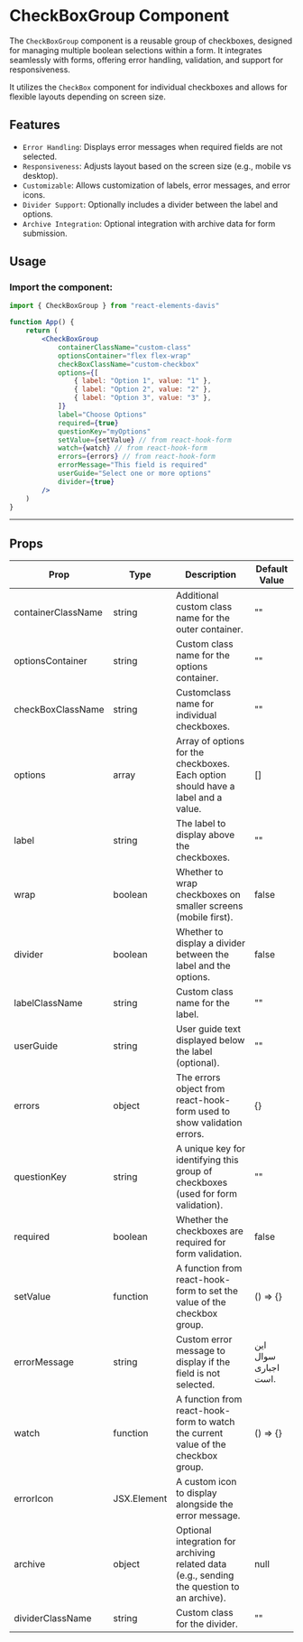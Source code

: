 # CheckBoxGroup Component

The `CheckBoxGroup` component is a reusable group of checkboxes, designed for managing multiple boolean selections within a form. It integrates seamlessly with forms, offering error handling, validation, and support for responsiveness.

It utilizes the `CheckBox` component for individual checkboxes and allows for flexible layouts depending on screen size.

## Features

-   `Error Handling`: Displays error messages when required fields are not selected.
-   `Responsiveness`: Adjusts layout based on the screen size (e.g., mobile vs desktop).
-   `Customizable`: Allows customization of labels, error messages, and error icons.
-   `Divider Support`: Optionally includes a divider between the label and options.
-   `Archive Integration`: Optional integration with archive data for form submission.

## Usage

### Import the component:

```jsx
import { CheckBoxGroup } from "react-elements-davis"

function App() {
    return (
        <CheckBoxGroup
            containerClassName="custom-class"
            optionsContainer="flex flex-wrap"
            checkBoxClassName="custom-checkbox"
            options={[
                { label: "Option 1", value: "1" },
                { label: "Option 2", value: "2" },
                { label: "Option 3", value: "3" },
            ]}
            label="Choose Options"
            required={true}
            questionKey="myOptions"
            setValue={setValue} // from react-hook-form
            watch={watch} // from react-hook-form
            errors={errors} // from react-hook-form
            errorMessage="This field is required"
            userGuide="Select one or more options"
            divider={true}
        />
    )
}
```

---

## Props

| Prop               | Type        | Description                                                                                 | Default Value        |
| ------------------ | ----------- | ------------------------------------------------------------------------------------------- | -------------------- |
| containerClassName | string      | Additional custom class name for the outer container.                                       | ""                   |
| optionsContainer   | string      | Custom class name for the options container.                                                | ""                   |
| checkBoxClassName  | string      | Customclass name for individual checkboxes.                                                 | ""                   |
| options            | array       | Array of options for the checkboxes. Each option should have a label and a value.           | []                   |
| label              | string      | The label to display above the checkboxes.                                                  | ""                   |
| wrap               | boolean     | Whether to wrap checkboxes on smaller screens (mobile first).                               | false                |
| divider            | boolean     | Whether to display a divider between the label and the options.                             | false                |
| labelClassName     | string      | Custom class name for the label.                                                            | ""                   |
| userGuide          | string      | User guide text displayed below the label (optional).                                       | ""                   |
| errors             | object      | The errors object from react-hook-form used to show validation errors.                      | {}                   |
| questionKey        | string      | A unique key for identifying this group of checkboxes (used for form validation).           | ""                   |
| required           | boolean     | Whether the checkboxes are required for form validation.                                    | false                |
| setValue           | function    | A function from react-hook-form to set the value of the checkbox group.                     | () => {}             |
| errorMessage       | string      | Custom error message to display if the field is not selected.                               | این سوال اجباری است. |
| watch              | function    | A function from react-hook-form to watch the current value of the checkbox group.           | () => {}             |
| errorIcon          | JSX.Element | A custom icon to display alongside the error message.                                       | <BiError />          |
| archive            | object      | Optional integration for archiving related data (e.g., sending the question to an archive). | null                 |
| dividerClassName   | string      | Custom class for the divider.                                                               | ""                   |
